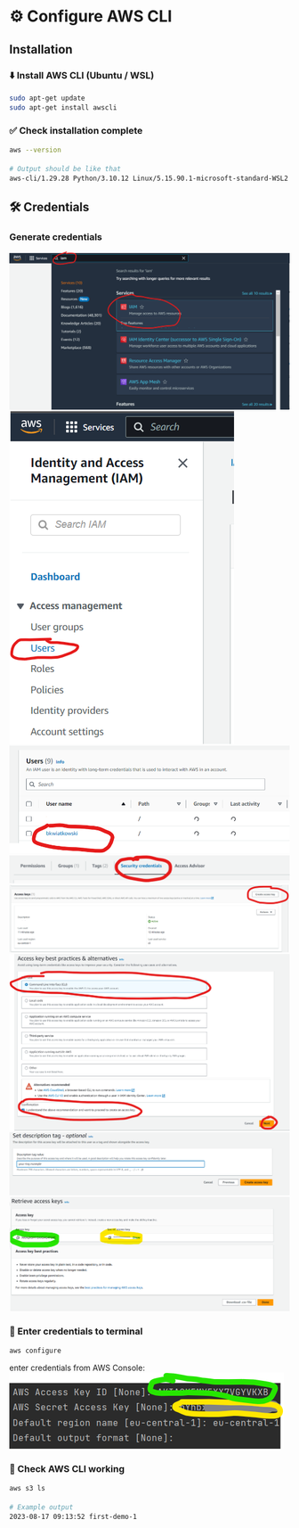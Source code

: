 # ⚙️ Configure AWS CLI

## Installation
### ⬇️ Install AWS CLI (Ubuntu / WSL)
```bash
sudo apt-get update
sudo apt-get install awscli
```

### ✅ Check installation complete
```bash
aws --version

# Output should be like that
aws-cli/1.29.28 Python/3.10.12 Linux/5.15.90.1-microsoft-standard-WSL2 botocore/1.31.28
```

## 🛠️ Credentials
### Generate credentials
![Alt Text](../images/cli/1.png)
![Alt Text](../images/cli/2.png)
![Alt Text](../images/cli/3.png)
![Alt Text](../images/cli/4.png)
![Alt Text](../images/cli/5.png)
![Alt Text](../images/cli/6.png)
![Alt Text](../images/cli/7.png)
![Alt Text](../images/cli/8.png)
### 🚀 Enter credentials to terminal

```bash
aws configure
```
enter credentials from AWS Console:
![Alt Text](../images/cli/9.png)

### 🔄 Check AWS CLI working

```bash
aws s3 ls

# Example output
2023-08-17 09:13:52 first-demo-1
```